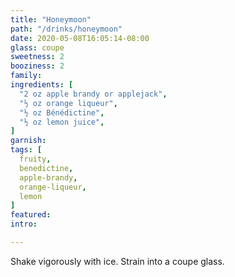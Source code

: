 ```yaml
---
title: "Honeymoon"
path: "/drinks/honeymoon"
date: 2020-05-08T16:05:14-08:00
glass: coupe
sweetness: 2
booziness: 2
family:
ingredients: [
  "2 oz apple brandy or applejack",
  "½ oz orange liqueur",
  "½ oz Bénédictine",
  "½ oz lemon juice",
]
garnish:
tags: [
  fruity,
  benedictine,
  apple-brandy,
  orange-liqueur,
  lemon
]
featured:
intro:

---
```

Shake vigorously with ice. Strain into a coupe glass.
